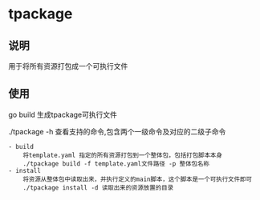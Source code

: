 # tpackage
## 说明
用于将所有资源打包成一个可执行文件

## 使用
go build 生成tpackage可执行文件

./tpackage -h 查看支持的命令,包含两个一级命令及对应的二级子命令
```
- build
    将template.yaml 指定的所有资源打包到一个整体包，包括打包脚本本身
    ./tpackage build -f template.yaml文件路径 -p 整体包名称
- install
    将资源从整体包中读取出来，并执行定义的main脚本，这个脚本是一个可执行文件即可
    ./tpackage install -d 读取出来的资源放置的目录
```